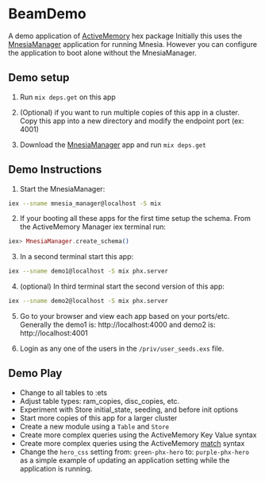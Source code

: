 # BeamDemo

A demo application of [ActiveMemory](https://hex.pm/packages/active_memory) hex package
Initially this uses the [MnesiaManager](https://github.com/SullysMustyRuby/ActiveMemoryManager) application for running Mnesia. 
However you can configure the application to boot alone without the MnesiaManager.

## Demo setup
1. Run `mix deps.get` on this app

2. (Optional) if you want to run multiple copies of this app in a cluster. Copy this app into a new directory and modify the endpoint port (ex: 4001)

3. Download the [MnesiaManager](https://github.com/SullysMustyRuby/ActiveMemoryManager) app and run `mix deps.get`

## Demo Instructions
1. Start the MnesiaManager:
```bash
iex --sname mnesia_manager@localhost -S mix
```

2. If your booting all these apps for the first time setup the schema. From the ActiveMemory Manager iex terminal run:
```elixir
iex> MnesiaManager.create_schema()
```

3. In a second terminal start this app:
```bash
iex --sname demo1@localhost -S mix phx.server
```

4. (optional)  In third terminal start the second version of this app:
```bash
iex --sname demo2@localhost -S mix phx.server
````

5. Go to your browser and view each app based on your ports/etc. 
Generally the demo1 is: http://localhost:4000 
and demo2 is: http://localhost:4001

6. Login as any one of the users in the `/priv/user_seeds.exs` file.

## Demo Play
- Change to all tables to :ets 
- Adjust table types: ram_copies, disc_copies, etc.
- Experiment with Store initial_state, seeding, and before init options
- Start more copies of this app for a larger cluster
- Create a new module using a `Table` and `Store`
- Create more complex queries using the ActiveMemory Key Value syntax
- Create more complex queries using the ActiveMemory [match](https://hexdocs.pm/active_memory/ActiveMemory.Query.html#module-the-match-query-syntax) syntax
- Change the `hero_css` setting from: `green-phx-hero` to: `purple-phx-hero` as a simple example of updating an application setting while the application is running. 